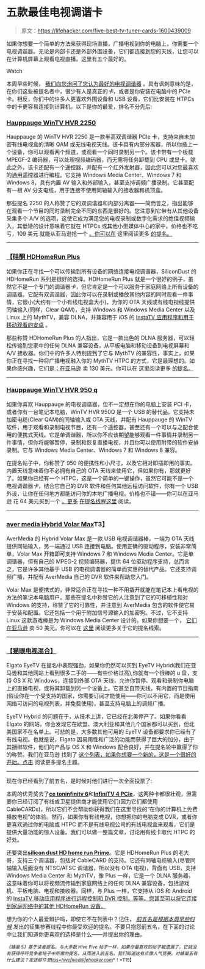 # 五款最佳电视调谐卡

> 原文：<https://lifehacker.com/five-best-tv-tuner-cards-1600439009>

如果你想要一个简单的方法来获得现场直播，广播电视到你的电脑上，你需要一个电视调谐器。无论是内部卡还是外部外围设备，它们都连接到您的天线，让您可以在计算机屏幕上观看电视直播。这里有五个最好的。

Watch

本周早些时候， [我们向您询问了您认为最好的电视调谐器](https://lifehacker.com/whats-the-best-tv-tuner-card-1599369128) 。具有讽刺意味的是，在你们这些被提名者中，很少有人是真正的*卡*，或者是你安装在电脑中的 PCIe 卡。相反，你们中的许多人更喜欢外围设备和 USB 设备，它们比安装在 HTPCs 中的卡更容易连接到计算机。以下是你的最爱，排名不分先后:

### [Hauppauge WinTV HVR 2250](http://hauppauge.com/site/products/data_hvr2250.html)

Hauppauge 的 WinTV HVR 2250 是一款半高双调谐器 PCIe 卡，支持来自未加密有线电视盒的清晰 QAM 或无线电视天线。该卡具有内部分离器，所以你插上一个设备，你可以观看两个频道，或观看一个同时录制另一个。该卡带有一个板载 MPEGF-2 编码器，可以处理视频编码器，而无需将任务卸载到 CPU 或显卡。除此之外，该卡还配有一个遥控器，并配有一个红外发射器，因此您可以对您最喜欢的通用遥控器进行编程。它支持 Windows Media Center、Windows 7 和 Windows 8，具有内置 AV 输入和外部输入，甚至支持调频广播录制。它甚至配有一根 AV 分支电缆，用于连接不使用同轴输入的接收器和机顶盒。

那些提名 2250 的人称赞了它的双调谐器和内部分离器——简而言之，指出能够在观看一个节目的同时录制完全不同的东西是很好的。您注意到它带有从其他设备采集多个 A/V 的选项，这使它成为满足您的电视录制或数字化需求的绝佳视频输入，其低矮的设计意味着它就在 HTPCs 或其他小型媒体中心的家中。价格也不吃亏，109 美元 就能从亚马逊抢一个 [。你可以在](https://www.amazon.com/dp/B001E2T6Y4?asc_campaign=InlineText&asc_refurl=https://lifehacker.com/five-best-tv-tuner-cards-1600439009&asc_source=&linkCode=ogi&psc=1&smid=A2R83JMG4T5RPP&tag=kinjalifehackerlink-20&th=1) 这里阅读更多 [的提名。](http://lifehacker.com/vote-hauppauge-wintv-hvr-2250-why-like-the-hdhomeruns-1599632336)

* * *

### [【硅酮 HDHomeRun Plus](http://www.silicondust.com/products/hdhomerun/hdhomerun/)

如果你正在寻找一个可以传输到所有设备的网络连接电视调谐器，SiliconDust 的 HDHomeRun 系列是很好的选择。HDHomeRun Plus 就是一个很好的例子，虽然它不是一个专门的调谐器*卡*，但它肯定是一个可以服务于家庭网络上所有设备的调谐器。它配有双调谐器，因此你可以在录制或播放其他内容的同时观看一件事情，它很小(大约有一个小有线电视盒大小)，为你的 OTA 天线或有线电视线提供同轴输入(同样，Clear QAM)，支持 Windows 和 Windows Media Center 以及 Linux 上的 MythTV，兼容 DLNA，并兼容用于 iOS 的 [InstaTV 应用程序和用于移动观看的安卓](http://instatv.org/client-pro.html) 。

那些称赞 HDHomeRun Plus 的人指出，它是一款出色的 DLNA 服务器，可以轻松传输到您家中的任何 DLNA 兼容设备，从平板电脑和移动设备到电视屏幕和 A/V 接收器。你们中的许多人特别提到了它与 MythTV 的兼容性，事实上，如果你正在寻找一种将广播电视融入你的 MythTV HTPC 的方式，它是最理想的。如果你感兴趣，它们是[；在亚马逊](http://www.amazon.com/SiliconDust-HDHomeRun-Compatible-Streaming-HDTC-2US/dp/B00GY0UB6I/?asc_campaign=InlineText&asc_refurl=https://lifehacker.com/five-best-tv-tuner-cards-1600439009&asc_source=&tag=kinjalifehackerlink-20) 卖 130 美元。你可以在 这里阅读更多 [的提名。](http://lifehacker.com/vote-hdhomerun-plus-why-two-tuners-networked-attac-1599627547)

* * *

### [Hauppauge WinTV HVR 950 q](http://www.hauppauge.com/site/products/data_hvr950q.html)

如果你喜欢 Hauppauge 的电视调谐器，但不一定想在你的电脑上安装 PCI 卡，或者你有一台笔记本电脑，WinTV HVR 950Q 是一个 USB 的替代品。它支持未加密电缆(Clear QAM)的同轴输入或 OTA 天线，并配有 Hauppauge 的 WinTV 软件，用于观看和录制电视节目，还有一个遥控器，甚至还有一个可以与之配合使用的便携式天线。它是单调谐器，所以你不应该期望能够观看一件事情并录制另一件事情，但你将能够暂停，录制和恢复直播电视，并且你可以使用附带的软件安排录制。它与 Windows Media Center、Windows 7 和 Windows 8 兼容。

在提名帖子中，你称赞了 950 的便携性和小尺寸，以及它相对即插即用的事实。内置天线意味着你不必拥有自己的 OTA 天线来使用它，但如果你有，那就更好了。如果你已经有一个 HTPC，这是一个简单的一键操作，虽然它可能不是一个电视调谐器*卡*，结合它自己的 DVR 软件和任何其他远程访问软件，你有一个 USB 外设，让你在任何地方都能访问你的本地广播电视。价格也不错——你可以在亚马逊 花 64 美元买到一个 [。更多](http://www.amazon.com/Hauppauge-1191-WinTV-HVR-950Q-Personal-Recorder/dp/B001DEYVXO/?asc_campaign=InlineText&asc_refurl=https://lifehacker.com/five-best-tv-tuner-cards-1600439009&asc_source=&tag=kinjalifehackerlink-20) [在提名线程这里](http://lifehacker.com/vote-hauppauge-wintv-hvr-950q-why-simple-usb-and-st-1599629852) 阅读。

* * *

### [aver media Hybrid Volar Max](http://www.avermedia-usa.com/AVerTV/Product/ProductDetail.aspx?Id=431)T3】

AverMedia 的 Hybrid Volar Max 是一款 USB 电视调谐器棒，一端为 OTA 天线提供同轴输入，另一端通过 USB 连接到电脑。使用正确的驱动程序，安装非常简单，Volar Max 开箱即可支持 Windows 7 和 Windows Media Center。它是单调谐器，但有自己的 MPEG-2 视频编码器，提供 64 位驱动程序支持，总而言之，它是许多其他基于 USB 的电视调谐器的简单而实惠的替代产品。它还支持调频广播，并配有 AverMedia 自己的 DVR 软件来帮助您入门。

Volar Max 是便携式的，非常适合正在寻找一种不用撬开就能在笔记本上看电视的方法的笔记本电脑用户。那些在提名中称赞它的人注意到了它的可移植性和对 Windows 的支持，称赞了它的可靠性，并注意到 AverMedia 包含的软件使它易于安装和配置。它还包括一个用于附加信号源输入的加密狗。不过，它不支持 Linux 这款游戏棒是为 Windows Media Center 设计的。如果你想要一个， [它们在亚马逊](http://www.amazon.com/Avertv-Hybrid-Volar-Windows-MTVHVMXSK/dp/B002U6KT8U/?asc_campaign=InlineText&asc_refurl=https://lifehacker.com/five-best-tv-tuner-cards-1600439009&asc_source=&tag=kinjalifehackerlink-20) 卖 50 美元。你可以在 [这里](http://lifehacker.com/vote-avermedia-hybrid-volar-max-why-why-is-this-tv-tu-1599696203) 阅读更多关于它的提名线索。

* * *

### [【猫眼电视混合】](https://www.elgato.com/en/eyetv)

Elgato EyeTV 在提名中表现强劲，如果你仍然可以买到 EyeTV Hybrid(我们在亚马逊和其他网站上看到很多二手的——有些价格过高),你就有一个很棒的 u 盘，支持 OS X 和 Windows，连接到外部 OTA 天线，允许你暂停、观看和录制你电脑上的直播电视，或将其卸载到另一个设备上。它甚至自带天线，有内置的节目指南(假设你在一个受支持的国家，你需要订阅才能使用——你可以不用它，而是使用网络可访问的电视列表，并免费使用)，甚至支持电脑上的调频广播。

EyeTV Hybrid 的问题在于，从技术上讲，它已经在北美停产了。如果你看看 Elgato 的网站，你会发现它在欧盟、澳大利亚和其他几个国家都可以买到，但北美国家不在名单上。可悲的是，大多数其他可用的 EyeTV 设备都要求你已经有了有线电视。也就是说，Elgato 因易用性和广泛的功能而获得了巨大的加分，由于其捆绑软件，他们的产品与 OS X 和 Windows 配合良好，并在提名轮中赢得了你的称赞。我们在亚马逊 找到了 [这个列表，如果你想要一个新的，这是一个很好的开始。点击](https://www.amazon.com/dp/B001QCYHXM?asc_campaign=InlineText&asc_refurl=https://lifehacker.com/five-best-tv-tuner-cards-1600439009&asc_source=&linkCode=ogi&psc=1&smid=AODLCRC5J3W5W&tag=kinjalifehackerlink-20&th=1) 阅读更多提名主题。

* * *

现在你已经看到了前五名，是时候对他们进行一次全面投票了:

本周的优秀奖去了[**ce toninfinitv 6**](http://cetoncorp.com/products/infinitv-6-pcie/)和[**InfiniTV 4 PCIe**](http://cetoncorp.com/products/infinitv-4-pcie/)，这两种卡都很壮观，但需要你已经订阅了有线或卫星提供商才能使用它们(因为它们都使用 CableCARDs)，所以它们不会帮助你获得我们在这里寻找的“在你的计算机上免费播放电视”的体验。然而，如果你有有线电视，你想把你的电脑变成 DVR，或者你更喜欢通过你的电脑或 HTPC 而不是有线电视公司的有线电视盒来观看，它们是提供大量功能的惊人设备。我们可以做一整篇文章，讨论用有线卡取代 HTPC 的好处。

还要突出[**silicon dust HD home run Prime**](http://www.silicondust.com/products/hdhomerun/prime/)。它是 HDHomeRun Plus 的老大哥，支持三个调谐器，包括对 CableCARD 的支持。它还有同轴电缆输入(尽管同轴输入后面没有 NTSC/ATSC 调谐器，所以没有 OTA 电视)，背面有 USB，支持 Windows Media Center 和 MythTV，像 Plus 一样，它是一个 DLNA 服务器，这意味着你可以将视频流传输到家庭网络上的任何 DLNA 兼容设备，包括游戏机、平板电脑、电视和接收器。同样，与 Plus 一样，它支持从 iOS 和 Android 的 [InstaTV 移动应用程序进行远程控制和 DVR 控制，等等。您甚至可以将它连接到家庭网络中的其他 HDHomeRun 设备。](http://instatv.org/client-pro.html)

想为你的个人最爱辩护吗，即使它不在列表中？记住， [*前五名是根据本周早些时候*](https://lifehacker.com/whats-the-best-tv-tuner-card-1599369128) 发出的征集参赛线程中你最受欢迎的提名。不要只抱怨前五名，在下面的讨论中让我们知道你更喜欢的选择是什么——并提出你的理由。

<small>*《蜂巢 5》基于读者提名。与大多数 Hive Five 帖子一样，如果你最喜欢的帖子被遗漏了，它就没有获得呼吁竞争者帖子中所需的提名，从而进入前五名。我们知道这有点像人气竞赛。对蜂巢五有什么建议？发送邮件至*</small>[<small>*tips+hivefive@lifehacker.com*</small>](mailto:tips+hivefive@lifehacker.com)<small>*！*T15】</small>
